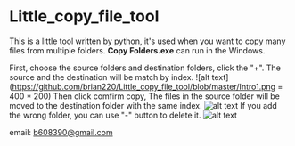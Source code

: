 # Little_copy_file_tool
This is a little tool written by python, it's used when you want to copy many files from multiple folders.
**Copy Folders.exe** can run in the Windows.

First, choose the source folders and destination folders, click the "+".
The source and the destination will be match by index.
![alt text](https://github.com/brian220/Little_copy_file_tool/blob/master/Intro1.png = 400 * 200)
Then click comfirm copy, The files in the source folder will be moved to the destination folder with the same index.
![alt text](https://github.com/brian220/Little_copy_file_tool/blob/master/Intro2.png)
If you add the wrong folder, you can use "-" button to delete it.
![alt text](https://github.com/brian220/Little_copy_file_tool/blob/master/Intro3.png)



email: b608390@gmail.com
